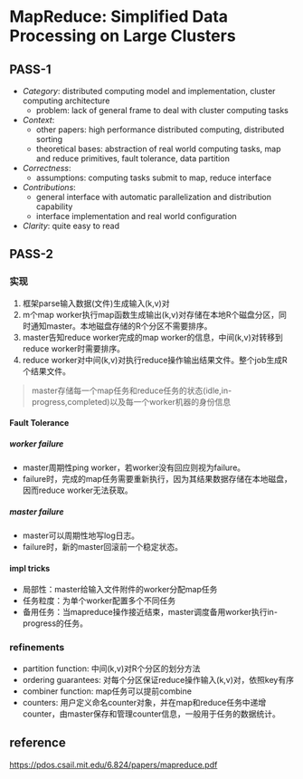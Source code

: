 # MapReduce: Simplified Data Processing on Large Clusters

## PASS-1

+ *Category*: distributed computing model and implementation, cluster computing architecture
  + problem: lack of general frame to deal with cluster computing tasks
+ *Context*:
  + other papers: high performance distributed computing, distributed sorting
  + theoretical bases: abstraction of real world computing tasks, map and reduce primitives, fault tolerance, data partition
+ *Correctness*:
  + assumptions: computing tasks submit to map, reduce interface
+ *Contributions*:
  + general interface with automatic parallelization and distribution capability
  + interface implementation and real world configuration
+ *Clarity*: quite easy to read

## PASS-2

### 实现

1. 框架parse输入数据(文件)生成输入(k,v)对
2. m个map worker执行map函数生成输出(k,v)对存储在本地R个磁盘分区，同时通知master。本地磁盘存储的R个分区不需要排序。
3. master告知reduce worker完成的map worker的信息，中间(k,v)对转移到reduce worker时需要排序。
4. reduce worker对中间(k,v)对执行reduce操作输出结果文件。整个job生成R个结果文件。

> master存储每一个map任务和reduce任务的状态(idle,in-progress,completed)以及每一个worker机器的身份信息

#### Fault Tolerance

##### worker failure

+ master周期性ping worker，若worker没有回应则视为failure。
+ failure时，完成的map任务需要重新执行，因为其结果数据存储在本地磁盘，因而reduce worker无法获取。

##### master failure

+ master可以周期性地写log日志。
+ failure时，新的master回滚前一个稳定状态。

#### impl tricks

+ 局部性：master给输入文件附件的worker分配map任务
+ 任务粒度：为单个worker配置多个不同任务
+ 备用任务：当mapreduce操作接近结束，master调度备用worker执行in-progress的任务。

### refinements

+ partition function: 中间(k,v)对R个分区的划分方法
+ ordering guarantees: 对每个分区保证reduce操作输入(k,v)对，依照key有序
+ combiner function: map任务可以提前combine
+ counters: 用户定义命名counter对象，并在map和reduce任务中递增counter，由master保存和管理counter信息，一般用于任务的数据统计。

## reference

<https://pdos.csail.mit.edu/6.824/papers/mapreduce.pdf>
